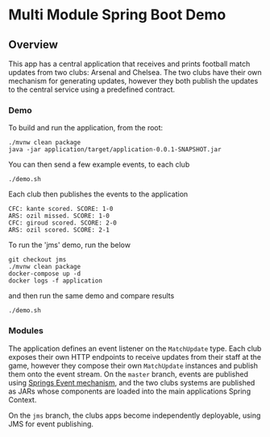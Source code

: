 # Multi Module Spring Boot Demo

## Overview
This app has a central application that receives and prints football match updates from two clubs: Arsenal and Chelsea.
The two clubs have their own mechanism for generating updates, however they both publish the updates to the central service using a predefined contract.

### Demo
To build and run the application, from the root: 
```
./mvnw clean package
java -jar application/target/application-0.0.1-SNAPSHOT.jar
```  
You can then send a few example events, to each club
```
./demo.sh
```
Each club then publishes the events to the application
```
CFC: kante scored. SCORE: 1-0
ARS: ozil missed. SCORE: 1-0
CFC: giroud scored. SCORE: 2-0
ARS: ozil scored. SCORE: 2-1
```

To run the 'jms' demo, run the below
```
git checkout jms
./mvnw clean package
docker-compose up -d
docker logs -f application
```
and then run the same demo and compare results
```
./demo.sh
```

### Modules
The application defines an event listener on the `MatchUpdate` type. Each club exposes their own HTTP endpoints to receive updates
from their staff at the game, however they compose their own `MatchUpdate` instances and publish them onto the event stream.
On the `master` branch, events are published using [Springs Event mechanism](https://docs.spring.io/spring/docs/current/spring-framework-reference/core.html#context-functionality-events), and the two clubs systems are published as JARs whose components are loaded into the main applications Spring Context.

On the `jms` branch, the clubs apps become independently deployable, using JMS for event publishing.
